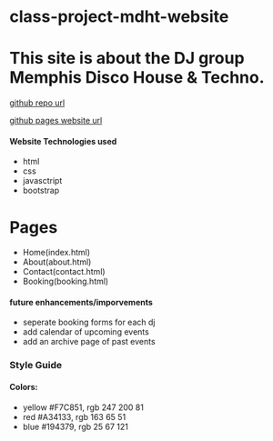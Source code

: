 # class-project-mdht-website
# This site is about the DJ group Memphis Disco House & Techno.

[github repo url](https://github.com/kevinfrayed-knot/class-project-mdht-website)

[github pages website url](https://kevinfrayed-knot.github.io/class-project-mdht-website/)

#### Website Technologies used
- html
- css
- javasctript
- bootstrap


# Pages
- Home(index.html)
- About(about.html)
- Contact(contact.html)
- Booking(booking.html)


#### future enhancements/imporvements 
- seperate booking forms for each dj
- add calendar of upcoming events
- add an archive page of past events

### Style Guide
#### Colors:
- yellow #F7C851, rgb 247 200 81
- red #A34133, rgb 163 65 51
- blue #194379, rgb 25 67 121
